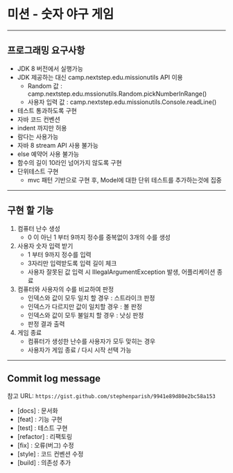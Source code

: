 # 미션 - 숫자 야구 게임

---
## 프로그래밍 요구사항
- JDK 8 버전에서 실행가능
- JDK  제공하는 대신 camp.nextstep.edu.missionutils API 이용 
  - Random 값 : camp.nextstep.edu.mssionutils.Random.pickNumberInRange()
  - 사용자 입력 값 : camp.nextstep.edu.missionutils.Console.readLine()
- 테스트 통과하도록 구현
- 자바 코드 컨벤션 
- indent 까지만 허용
- 람다는 사용가능
- 자바 8 stream API 사용 불가능
- else 예약어 사용 불가능 
- 함수의 길이 10라인 넘어가지 않도록 구현
- 단위테스트 구현
  - mvc 패턴 기반으로 구현 후, Model에 대한 단위 테스트를 추가하는것에 집중

---
## 구현 할 기능
1. 컴퓨터 난수 생성
   - 0 이 아닌 1 부터 9까지 정수를 중복없이 3개의 수를 생성
2. 사용자 숫자 입력 받기
    - 1 부터 9까지 정수를 입력 
    - 3자리만 입력받도록 입력 길이 체크
    - 사용자 잘못된 값 입력 시 IllegalArgumentException 발생, 어플리케이션 종료
3. 컴퓨터와 사용자의 수를 비교하여 판정
    - 인덱스와 값이 모두 일치 할 경우 : 스트라이크 판정 
    - 인덱스가 다르지만 값이 일치할 경우 : 볼 판정
    - 인덱스와 값이 모두 불일치 할 경우 : 낫싱 판정
    - 판정 결과 출력
4. 게임 종료 
    - 컴퓨터가 생성한 난수를 사용자가 모두 맞히는 경우
    - 사용자가 게임 종료 / 다시 시작 선택 가능

---
##  Commit log message
참고 URL: ``https://gist.github.com/stephenparish/9941e89d80e2bc58a153``
- [docs] : 문서화
- [feat] : 기능 구현
- [test] : 테스트 구현
- [refactor] : 리팩토링
- [fix] : 오류(버그) 수정
- [style] : 코드 컨벤션 수정
- [build] : 의존성 추가


